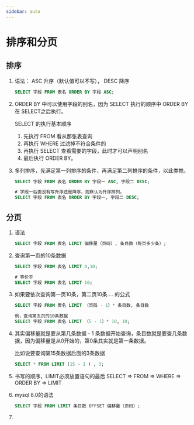 ```yaml
---
sidebar: auto
---
```


# 排序和分页

## 排序

1. 语法： ASC 升序（默认值可以不写），  DESC 降序

   ```sql
   SELECT 字段 FROM 表名 ORDER BY 字段 ASC;
   ```

2. ORDER BY 中可以使用字段的别名，因为 SELECT 执行的顺序中 ORDER BY在 SELECT之后执行。

   SELECT 的执行基本顺序

   1. 先执行 FROM 看从那张表查询
   2. 再执行 WHERE 过滤掉不符合条件的
   3. 再执行 SELECT 查看需要的字段，此时才可以声明别名
   4. 最后执行 ORDER BY。

3. 多列排序，先满足第一列排序的条件，再满足第二列排序的条件，以此类推。

   ```sql
   SELECT 字段 FROM 表名 ORDER BY 字段一 ASC, 字段二 DESC;
   
   # 字段一后面没有写升序还是降序，则默认为升序排列。
   SELECT 字段 FROM 表名 ORDER BY 字段一, 字段二 DESC;
   ```

## 分页

1. 语法

   ```sql
   SELECT 字段 FROM 表名 LIMIT 偏移量（页码）, 条目数（每页多少条）;
   ```

2. 查询第一页的10条数据

   ```sql
   SELECT 字段 FROM 表名 LIMIT 0,10;
   
   # 等价于
   SELECT 字段 FROM 表名 LIMIT 10;
   ```

3. 如果要依次查询第一页10条，第二页10条.... 的公式

   ```sql
   SELECT 字段 FROM 表名 LIMIT （页码 - 1）* 条目数, 条目数
   
   例，查询第五页的10条数据
   SELECT 字段 FROM 表名 LIMIT （5 - 1）* 10, 10;
   ```

4. 其实偏移量就是要从第几条数据 - 1 条数据开始查询，条目数就是要查几条数据，因为偏移量是从0开始的，第0条其实就是第一条数据。

   比如说要查询第15条数据后面的3条数据

   ```sql
   SELECT * FROM LIMIT (15 - 1 ) , 3;
   ```

5. 书写的顺序，LIMIT必须放置语句的最后
   SELECT => FROM => WHERE => ORDER BY => LIMIT

6. mysql 8.0的语法

   ```sql
   SELECT 字段 FROM LIMIT 条目数 OFFSET 偏移量（页码）;
   ```

   

7. 